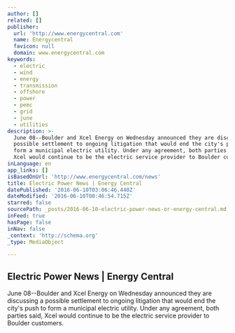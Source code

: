 ```yaml
---
author: []
related: []
publisher:
  url: 'http://www.energycentral.com'
  name: Energycentral
  favicon: null
  domain: www.energycentral.com
keywords:
  - electric
  - wind
  - energy
  - transmission
  - offshore
  - power
  - pemc
  - grid
  - june
  - utilities
description: >-
  June 08--Boulder and Xcel Energy on Wednesday announced they are discussing a
  possible settlement to ongoing litigation that would end the city's push to
  form a municipal electric utility. Under any agreement, both parties said,
  Xcel would continue to be the electric service provider to Boulder customers.
inLanguage: en
app_links: []
isBasedOnUrl: 'http://www.energycentral.com/news'
title: Electric Power News | Energy Central
datePublished: '2016-06-10T03:06:46.440Z'
dateModified: '2016-06-10T00:46:54.715Z'
starred: false
sourcePath: _posts/2016-06-10-electric-power-news-or-energy-central.md
inFeed: true
hasPage: false
inNav: false
_context: 'http://schema.org'
_type: MediaObject

---
```

<article style=""><h1>Electric Power News | Energy Central</h1><p>June 08--Boulder and Xcel Energy on Wednesday announced they are discussing a possible settlement to ongoing litigation that would end the city's push to form a municipal electric utility. Under any agreement, both parties said, Xcel would continue to be the electric service provider to Boulder customers.</p></article>